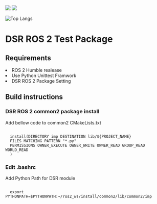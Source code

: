<!--뱃지 활용-->
<img src="https://img.shields.io/badge/python-4B89DC?style=flat-square&logo=python&logoColor=White"/>
<a href="https://hits.seeyoufarm.com"><img src="https://hits.seeyoufarm.com/api/count/incr/badge.svg?url=https%3A%2F%2Fgithub.com%2FMincheol710313%2F&count_bg=%2379C83D&title_bg=%23555555&icon=github.svg&icon_color=%23E7E7E7&title=Mincheol+Github&edge_flat=false"/></a>

<!--Github Status 활용-->
![Top Langs](https://github-readme-stats.vercel.app/api/top-langs/?username=Mincheol710313)
<!--[Anurag's GitHub stats](https://github-readme-stats.vercel.app/api?username=Mincheol710313)]-->

<!-- DSR Test Package Description -->
<h1> DSR ROS 2 Test Package </h1>
<h2> Requirements </h2>
<li> ROS 2 Humble realease </li>
<li> Use Python Unittest Framwork </li>
<li> DSR ROS 2 Package Setting </li>
<h2> Build instructions </h2>
<h3> DSR ROS 2 common2 package install </h3>
Add bellow code to common2 CMakeLists.txt
<pre><code>
  install(DIRECTORY imp DESTINATION lib/${PROJECT_NAME}
  FILES_MATCHING PATTERN "*.py"
  PERMISSIONS OWNER_EXECUTE OWNER_WRITE OWNER_READ GROUP_READ WORLD_READ
  )
</code></pre>
<h3> Edit .bashrc </h3>
Add Python Path for DSR module
<pre><code>
  export PYTHONPATH=$PYTHONPATH:~/ros2_ws/install/common2/lib/common2/imp
</code></pre>


